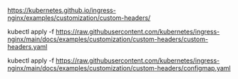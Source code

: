 https://kubernetes.github.io/ingress-nginx/examples/customization/custom-headers/

kubectl apply -f https://raw.githubusercontent.com/kubernetes/ingress-nginx/main/docs/examples/customization/custom-headers/custom-headers.yaml

kubectl apply -f https://raw.githubusercontent.com/kubernetes/ingress-nginx/main/docs/examples/customization/custom-headers/configmap.yaml

